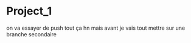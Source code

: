 # Project_1
on va essayer de push tout ça hn 
mais avant je vais tout mettre sur une branche secondaire